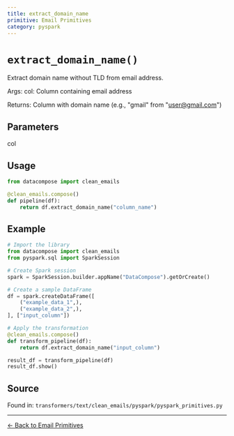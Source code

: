 ```yaml
---
title: extract_domain_name
primitive: Email Primitives
category: pyspark
---
```


# `extract_domain_name()`

Extract domain name without TLD from email address.

Args:
    col: Column containing email address

Returns:
    Column with domain name (e.g., "gmail" from "user@gmail.com")

## Parameters

col

## Usage

```python
from datacompose import clean_emails

@clean_emails.compose()
def pipeline(df):
    return df.extract_domain_name("column_name")
```

## Example

```python
# Import the library
from datacompose import clean_emails
from pyspark.sql import SparkSession

# Create Spark session
spark = SparkSession.builder.appName("DataCompose").getOrCreate()

# Create a sample DataFrame
df = spark.createDataFrame([
    ("example_data_1",),
    ("example_data_2",),
], ["input_column"])

# Apply the transformation
@clean_emails.compose()
def transform_pipeline(df):
    return df.extract_domain_name("input_column")

result_df = transform_pipeline(df)
result_df.show()
```

## Source

Found in: `transformers/text/clean_emails/pyspark/pyspark_primitives.py`

---
[← Back to Email Primitives](/primitives/emails)
